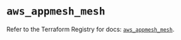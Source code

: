 # `aws_appmesh_mesh`

Refer to the Terraform Registry for docs: [`aws_appmesh_mesh`](https://registry.terraform.io/providers/hashicorp/aws/5.61.0/docs/resources/appmesh_mesh).
